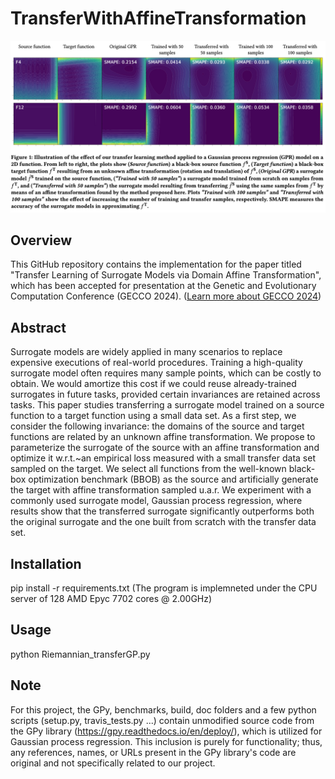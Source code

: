 # TransferWithAffineTransformation

![Alt text](TransferGPR.png)

## Overview

This GitHub repository contains the implementation for the paper titled "Transfer Learning of Surrogate Models via Domain Affine Transformation", which has been accepted for presentation at the Genetic and Evolutionary Computation Conference (GECCO 2024). ([Learn more about GECCO 2024](https://gecco-2024.sigevo.org/HomePage))

## Abstract

Surrogate models are widely applied in many scenarios to replace expensive executions of real-world procedures. Training a high-quality surrogate model often requires many sample points, which can be costly to obtain. We would amortize this cost if we could reuse already-trained surrogates in future tasks, provided certain invariances are retained across tasks. This paper studies transferring a surrogate model trained on a source function to a target function using a small data set. As a first step, we consider the following invariance: the domains of the source and target functions are related by an unknown affine transformation. We propose to parameterize the surrogate of the source with an affine transformation and optimize it w.r.t.~an empirical loss measured with a small transfer data set sampled on the target. We select all functions from the well-known black-box optimization benchmark (BBOB) as the source and artificially generate the target with affine transformation sampled u.a.r. We experiment with a commonly used surrogate model, Gaussian process regression, where results show that the transferred surrogate significantly outperforms both the original surrogate and the one built from scratch with the transfer data set.

## Installation
pip install -r requirements.txt (The program is implemneted under the CPU server of 128 AMD Epyc 7702 cores @ 2.00GHz)

## Usage
python Riemannian_transferGP.py

## Note
For this project, the GPy, benchmarks, build, doc folders and a few python scripts (setup.py, travis_tests.py ...) contain unmodified source code from the GPy library (https://gpy.readthedocs.io/en/deploy/), which is utilized for Gaussian process regression. This inclusion is purely for functionality; thus, any references, names, or URLs present in the GPy library's code are original and not specifically related to our project.
